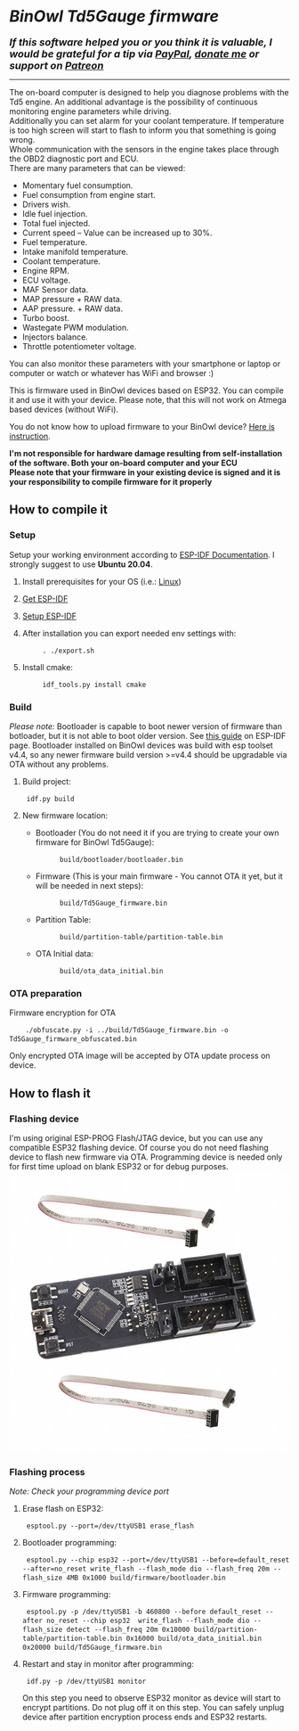 # _BinOwl Td5Gauge firmware_

<font size="4">***If this software helped you or you think it is valuable, I would be grateful for a tip via [PayPal](https://paypal.me/k0sci3j), [donate me](https://www.paypal.com/donate/?hosted_button_id=YASECWP5FR7DL) or support on [Patreon](https://patreon.com/k0sci3j)***</font>
___

The on-board computer is designed to help you diagnose problems with the Td5 engine. An additional advantage is the possibility of continuous monitoring engine parameters while driving.<br />
Additionally you can set alarm for your coolant temperature. If temperature is too high screen will start to flash to inform you that something is going wrong.<br />
Whole communication with the sensors in the engine takes place through the OBD2 diagnostic port and ECU.<br />
There are many parameters that can be viewed:

* Momentary fuel consumption.
* Fuel consumption from engine start.
* Drivers wish.
* Idle fuel injection.
* Total fuel injected.
* Current speed – Value can be increased up to 30%.
* Fuel temperature.
* Intake manifold temperature.
* Coolant temperature.
* Engine RPM.
* ECU voltage.
* MAF Sensor data.
* MAP pressure + RAW data.
* AAP pressure. + RAW data.
* Turbo boost.
* Wastegate PWM modulation.
* Injectors balance.
* Throttle potentiometer voltage.

You can also monitor these parameters with your smartphone or laptop or computer or watch or whatever has WiFi and browser :)

This is firmware used in BinOwl devices based on ESP32. You can compile it and use it with your device. Please note, that this will not work on Atmega based devices (without WiFi).

You do not know how to upload firmware to your BinOwl device? [Here is instruction](manual_case_WiFi_EN.pdf).

**I'm not responsible for hardware damage resulting from self-installation of the software. Both your on-board computer and your ECU**<br />
**Please note that your firmware in your existing device is signed and it is your responsibility to compile firmware for it properly**<br />

## How to compile it
### Setup
Setup your working environment according to [ESP-IDF Documentation](https://docs.espressif.com/projects/esp-idf/en/v4.4.5/esp32/get-started/index.html). I strongly suggest to use **Ubuntu 20.04**.
1. Install prerequisites for your OS (i.e.: [Linux](https://docs.espressif.com/projects/esp-idf/en/v4.4.5/esp32/get-started/linux-setup.html))
2. [Get ESP-IDF](https://docs.espressif.com/projects/esp-idf/en/v4.4.5/esp32/get-started/index.html#get-started-get-esp-idf)
3. [Setup ESP-IDF](https://docs.espressif.com/projects/esp-idf/en/v4.4.5/esp32/get-started/index.html#step-3-set-up-the-tools)
4. After installation you can export needed env settings with: 

            . ./export.sh

5. Install cmake:

            idf_tools.py install cmake

### Build
*Please note:* Bootloader is capable to boot newer version of firmware than botloader, but it is not able to boot older version. See [this guide](https://docs.espressif.com/projects/esp-idf/en/v4.4.5/esp32/api-guides/bootloader.html) on ESP-IDF page. Bootloader installed on BinOwl devices was build with esp toolset v4.4, so any newer firmware build version >=v4.4 should be upgradable via OTA without any problems.
1. Build project:

        idf.py build

2. New firmware location:
    * Bootloader (You do not need it if you are trying to create your own firmware for BinOwl Td5Gauge):

                build/bootloader/bootloader.bin

    * Firmware (This is your main firmware - You cannot OTA it yet, but it will be needed in next steps):

                build/Td5Gauge_firmware.bin

    * Partition Table:

                build/partition-table/partition-table.bin

    * OTA Initial data:
        
                build/ota_data_initial.bin

### OTA preparation
Firmware encryption for OTA

        ./obfuscate.py -i ../build/Td5Gauge_firmware.bin -o Td5Gauge_firmware_obfuscated.bin

Only encrypted OTA image will be accepted by OTA update process on device.

## How to flash it
### Flashing device
I'm using original ESP-PROG Flash/JTAG device, but you can use any compatible ESP32 flashing device. Of course you do not need flashing device to flash new firmware via OTA. Programming device is needed only for first time upload on blank ESP32 or for debug purposes.
![ESP-PROG](ESP-PROG.jpg)

### Flashing process
*Note: Check your programming device port*
1. Erase flash on ESP32:

        esptool.py --port=/dev/ttyUSB1 erase_flash

2. Bootloader programming:

        esptool.py --chip esp32 --port=/dev/ttyUSB1 --before=default_reset --after=no_reset write_flash --flash_mode dio --flash_freq 20m --flash_size 4MB 0x1000 build/firmware/bootloader.bin

3. Firmware programming:

        esptool.py -p /dev/ttyUSB1 -b 460800 --before default_reset --after no_reset --chip esp32  write_flash --flash_mode dio --flash_size detect --flash_freq 20m 0x10000 build/partition-table/partition-table.bin 0x16000 build/ota_data_initial.bin 0x20000 build/Td5Gauge_firmware.bin

4. Restart and stay in monitor after programming:

        idf.py -p /dev/ttyUSB1 monitor
   
   On this step you need to observe ESP32 monitor as device will start to encrypt partitions. Do not plug off it on this step. You can safely unplug device after partition encryption process ends and ESP32 restarts.
